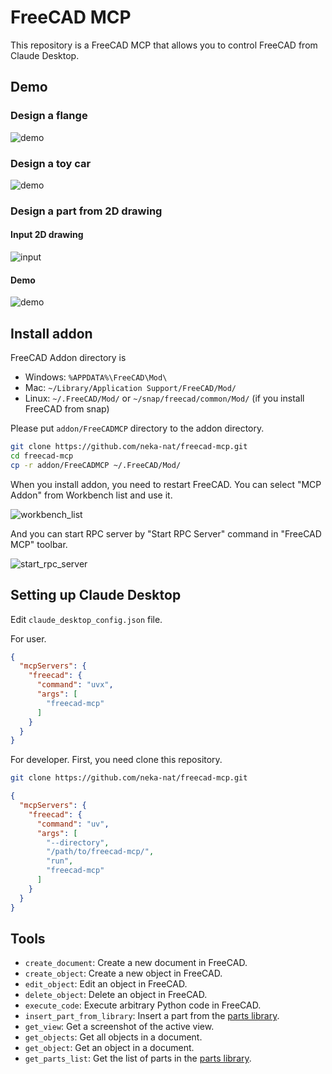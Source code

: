 # FreeCAD MCP

This repository is a FreeCAD MCP that allows you to control FreeCAD from Claude Desktop.

## Demo

### Design a flange

![demo](./assets/freecad_mcp4.gif)

### Design a toy car

![demo](./assets/make_toycar4.gif)

### Design a part from 2D drawing

#### Input 2D drawing

![input](./assets/b9-1.png)

#### Demo
![demo](./assets/from_2ddrawing.gif)

## Install addon

FreeCAD Addon directory is
* Windows: `%APPDATA%\FreeCAD\Mod\`
* Mac: `~/Library/Application Support/FreeCAD/Mod/`
* Linux: `~/.FreeCAD/Mod/` or `~/snap/freecad/common/Mod/` (if you install FreeCAD from snap)

Please put `addon/FreeCADMCP` directory to the addon directory.

```bash
git clone https://github.com/neka-nat/freecad-mcp.git
cd freecad-mcp
cp -r addon/FreeCADMCP ~/.FreeCAD/Mod/
```

When you install addon, you need to restart FreeCAD.
You can select "MCP Addon" from Workbench list and use it.

![workbench_list](./assets/workbench_list.png)

And you can start RPC server by "Start RPC Server" command in "FreeCAD MCP" toolbar.

![start_rpc_server](./assets/start_rpc_server.png)

## Setting up Claude Desktop

Edit `claude_desktop_config.json` file.

For user.

```json
{
  "mcpServers": {
    "freecad": {
      "command": "uvx",
      "args": [
        "freecad-mcp"
      ]
    }
  }
}
```

For developer.
First, you need clone this repository.

```bash
git clone https://github.com/neka-nat/freecad-mcp.git
```

```json
{
  "mcpServers": {
    "freecad": {
      "command": "uv",
      "args": [
        "--directory",
        "/path/to/freecad-mcp/",
        "run",
        "freecad-mcp"
      ]
    }
  }
}
```

## Tools

* `create_document`: Create a new document in FreeCAD.
* `create_object`: Create a new object in FreeCAD.
* `edit_object`: Edit an object in FreeCAD.
* `delete_object`: Delete an object in FreeCAD.
* `execute_code`: Execute arbitrary Python code in FreeCAD.
* `insert_part_from_library`: Insert a part from the [parts library](https://github.com/FreeCAD/FreeCAD-library).
* `get_view`: Get a screenshot of the active view.
* `get_objects`: Get all objects in a document.
* `get_object`: Get an object in a document.
* `get_parts_list`: Get the list of parts in the [parts library](https://github.com/FreeCAD/FreeCAD-library).
